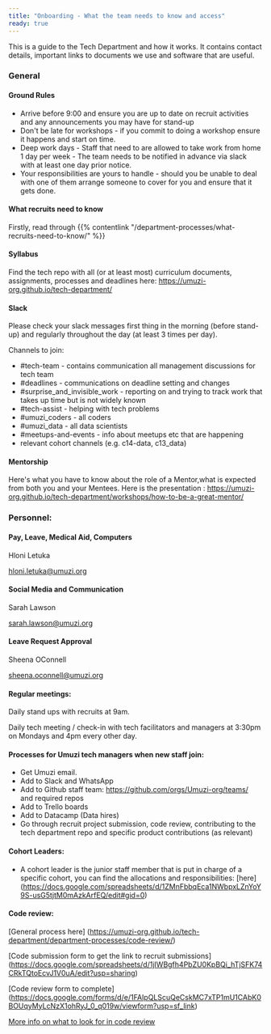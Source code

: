 ```yaml
---
title: "Onboarding - What the team needs to know and access"
ready: true
---
```


This is a guide to the Tech Department and how it works. It contains contact details, important links to documents we use and software that are useful.

### General

#### Ground Rules
- Arrive before 9:00 and ensure you are up to date on recruit activities and any announcements you may have for stand-up
- Don't be late for workshops - if you commit to doing a workshop ensure it happens and start on time.
- Deep work days - Staff that need to are allowed to take work from home 1 day per week - The team needs to be notified in advance via slack with at least one day prior notice.
- Your responsibilities are yours to handle - should you be unable to deal with one of them arrange someone to cover for you and ensure that it gets done.

#### What recruits need to know
Firstly, read through {{% contentlink "/department-processes/what-recruits-need-to-know/" %}}

#### Syllabus
Find the tech repo with all (or at least most) curriculum documents, assignments, processes and deadlines here: https://umuzi-org.github.io/tech-department/

#### Slack 
Please check your slack messages first thing in the morning (before stand-up) and regularly throughout the day (at least 3 times per day).

Channels to join:

 - #tech-team - contains communication all management discussions for tech team
 - #deadlines - communications on deadline setting and changes
 - #surprise_and_invisible_work - reporting on and trying to track work that takes up time but is not widely known
 - #tech-assist - helping with tech problems
 - #umuzi_coders - all coders
 - #umuzi_data - all data scientists
 - #meetups-and-events - info about meetups etc that are happening
 - relevant cohort channels (e.g. c14-data, c13_data)

#### Mentorship 
Here's what you have to know about the role of a Mentor,what is expected from both you and your Mentees.
Here is the presentation : https://umuzi-org.github.io/tech-department/workshops/how-to-be-a-great-mentor/



### Personnel: 
#### Pay, Leave, Medical Aid, Computers
Hloni Letuka 

hloni.letuka@umuzi.org 

#### Social Media and Communication
Sarah Lawson

sarah.lawson@umuzi.org

#### Leave Request Approval
Sheena OConnell

sheena.oconnell@umuzi.org


#### Regular meetings: 
Daily stand ups with recruits at 9am. 

Daily tech meeting / check-in with tech facilitators and managers at 3:30pm on Mondays and 4pm every other day.

#### Processes for Umuzi tech managers when new staff join:

 - Get Umuzi email. 
 - Add to Slack and WhatsApp
 - Add to Github staff team: https://github.com/orgs/Umuzi-org/teams/ and required repos
 - Add to Trello boards
 - Add to Datacamp (Data hires)
 - Go through recruit project submission, code review, contributing to the tech department repo and specific product contributions (as relevant)
  
#### Cohort Leaders:
 - A cohort leader is the junior staff member that is put in charge of a specific cohort, you can find the allocations and responsibilities: [here] (https://docs.google.com/spreadsheets/d/1ZMnFbbqEca1NWbpxLZnYoY9S-usG5tjtM0mAzkArfEQ/edit#gid=0)

#### Code review: 
[General process here] (https://umuzi-org.github.io/tech-department/department-processes/code-review/)

[Code submission form to get the link to recruit submissions] (https://docs.google.com/spreadsheets/d/1jIWBgfh4PbZU0KpBQi_hTjSFK74CRkTQtoEcvJ1V0uA/edit?usp=sharing)

[Code review form to complete] (https://docs.google.com/forms/d/e/1FAIpQLScuQeCskMC7xTP1mU1CAbK0BOUqyMyLcNzX1ohRyJ_0_q019w/viewform?usp=sf_link)

[More info on what to look for in code review](http://localhost:1313/code-review/may-review-c13-c14f/)

